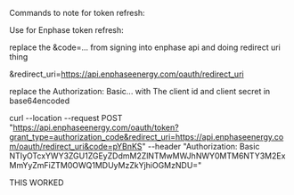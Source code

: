 Commands to note for token refresh: 

Use for Enphase token refresh: 

replace the &code=... from signing into enphase api and doing redirect uri thing

&redirect_uri=https://api.enphaseenergy.com/oauth/redirect_uri

replace the Authorization: Basic... with The client id and client secret in base64encoded 

curl --location --request POST "https://api.enphaseenergy.com/oauth/token?grant_type=authorization_code&redirect_uri=https://api.enphaseenergy.com/oauth/redirect_uri&code=pYBnKS" --header "Authorization: Basic NTIyOTcxYWY3ZGU1ZGEyZDdmM2ZlNTMwMWJhNWY0MTM6NTY3M2ExMmYyZmFiZTM0OWQ1MDUyMzZkYjhiOGMzNDU="


THIS WORKED


